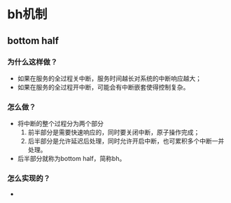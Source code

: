 # bh机制

## bottom half

### 为什么这样做？

* 如果在服务的全过程关中断，服务时间越长对系统的中断响应越大；
* 如果在服务的全过程开中断，可能会有中断嵌套使得控制复杂。

### 怎么做？
* 将中断的整个过程分为两个部分
	1. 前半部分是需要快速响应的，同时要关闭中断，原子操作完成；
	2. 后半部分是允许延迟后处理，同时允许开启中断，也可累积多个中断一并处理。
* 后半部分就称为bottom half，简称bh。

### 怎么实现的？

* 
